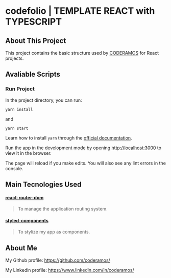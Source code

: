 # codefolio | TEMPLATE REACT with TYPESCRIPT

## About This Project

This project contains the basic structure used by [CODERAMOS](https://github.com/coderamos) for React projects.

## Avaliable Scripts

### Run Project

In the project directory, you can run:

```
yarn install
```

and

```
yarn start
```

Learn how to install `yarn` through the [official documentation](https://yarnpkg.com/pt-BR/docs/install).

Run the app in the development mode by opening [http://localhost:3000](http://localhost:3000) to view it in the browser.

The page will reload if you make edits. You will also see any lint errors in the console.

## Main Tecnologies Used

#### [react-router-dom](https://www.npmjs.com/package/react-router-dom)

> To manage the application routing system.

#### [styled-components](https://styled-components.com/)

> To stylize my app as components.

## About Me

My Github profile: https://github.com/coderamos/

My Linkedin profile: https://www.linkedin.com/in/coderamos/
